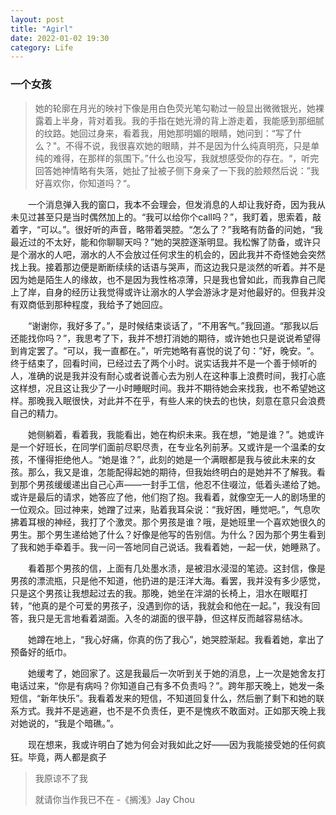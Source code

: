 ```yaml
---
layout: post
title: "Agirl"
date: 2022-01-02 19:30
category: Life
---
```


### 一个女孩

> 她的轮廓在月光的映衬下像是用白色荧光笔勾勒过一般显出微微银光，她裸露着上半身，背对着我。我的手指在她光滑的背上游走着，我能感到那细腻的纹路。她回过身来，看着我，用她那明媚的眼睛，她问到：“写了什么？"。不得不说，我很喜欢她的眼睛，并不是因为什么纯真明亮，只是单纯的难得，在那样的氛围下。”什么也没写，我就想感受你的存在。“，听完回答她神情略有失落，她扯了扯被子侧下身亲了一下我的脸颊然后说：”我好喜欢你，你知道吗？“。

&emsp;&emsp;一个消息弹入我的窗口，我本不会理会，但发消息的人却让我好奇，因为我从未见过甚至只是当时偶然加上的。“我可以给你个call吗？”，我盯着，思索着，敲着字，“可以。”。很好听的声音，略带着哭腔。“怎么了？”我略有防备的问她，“我最近过的不太好，能和你聊聊天吗？”她的哭腔逐渐明显。我松懈了防备，或许只是个溺水的人吧，溺水的人不会放过任何求生的机会的，因此我并不奇怪她会突然找上我。接着那边便是断断续续的话语与哭声，而这边我只是淡然的听着。并不是因为她是陌生人的缘故，也不是因为我性格凉薄，只是我也曾如此，而我靠自己爬上了岸，自身的经历让我觉得或许让溺水的人学会游泳才是对他最好的。但我并没有双商低到那种程度，我给予了她回应。



&emsp;&emsp;“谢谢你，我好多了。”，是时候结束谈话了，“不用客气。”我回道。“那我以后还能找你吗？”，我思考了下，我并不想打消她的期待，或许她也只是说说希望得到肯定罢了。“可以，我一直都在。”，听完她略有喜悦的说了句：”好，晚安。“。终于结束了，回看时间，已经过去了两个小时。说实话我并不是一个善于倾听的人，准确的说是我并没有耐心或者说善心去为别人在这种事上浪费时间，我打心底这样想，况且这让我少了一小时睡眠时间。我并不期待她会来找我，也不希望她这样。那晚我入眠很快，对此并不在乎，有些人来的快去的也快，刻意在意只会浪费自己的精力。



&emsp;&emsp;她侧躺着，看着我，我能看出，她在构织未来。我在想，“她是谁？”。她或许是一个好班长，在同学们面前尽职尽责，在专业名列前茅。又或许是一个温柔的女孩，不懂得拒绝他人。“她是谁？”，此刻的她是一个满眼都是我与彼此未来的女孩。那么，我又是谁，怎能配得起她的期待，但我始终明白的是她并不了解我。看到那个男孩缓缓递出自己心声——一封手工信，他忍不住啜泣，低着头递给了她。或许是最后的请求，她答应了他，他们抱了抱。我看着，就像空无一人的剧场里的一位观众。回过神来，她蹭了过来，贴着我耳朵说：“我好困，睡觉吧。”，气息吹拂着耳根的神经，我打了个激灵。那个男孩是谁？哦，是她班里一个喜欢她很久的男生。那个男生递给她了什么？好像是他写的告别信。为什么？因为那个男生看到了我和她手牵着手。我一问一答地同自己说话。我看着她，一起一伏，她睡熟了。



&emsp;&emsp;看着那个男孩的信，上面有几处墨水渍，是被泪水浸湿的笔迹。这封信，像是男孩的漂流瓶，只是他不知道，他扔进的是汪洋大海。看罢，我并没有多少感觉，只是这个男孩让我想起过去的我。那晚，她坐在泮湖的长椅上，泪水在眼眶打转，“他真的是个可爱的男孩子，没遇到你的话，我就会和他在一起。”，我没有回答，我只是无言地看着湖面。入冬的湖面的很平静，但这样反而越容易结冰。



&emsp;&emsp;她蹲在地上，“我心好痛，你真的伤了我心”，她哭腔渐起。我看着她，拿出了预备好的纸巾。



&emsp;&emsp;她缓考了，她回家了。这是我最后一次听到关于她的消息，上一次是她舍友打电话过来，“你是有病吗？你知道自己有多不负责吗？”。跨年那天晚上，她发一条短信，“新年快乐”。我看着发来的短信，不知道回复什么，然后删了剩下和她的联系方式。我并不是逃避，也不是不负责任，更不是愧疚不敢面对。正如那天晚上我对她说的，“我是个暗礁。”。



&emsp;&emsp;现在想来，我或许明白了她为何会对我如此之好——因为我能接受她的任何疯狂。毕竟，两人都是疯子



> 我原谅不了我
>
> 就请你当作我已不在		-《搁浅》Jay Chou



